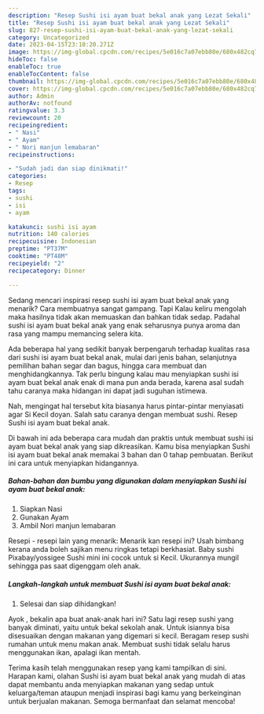 ```yaml
---
description: "Resep Sushi isi ayam buat bekal anak yang Lezat Sekali"
title: "Resep Sushi isi ayam buat bekal anak yang Lezat Sekali"
slug: 827-resep-sushi-isi-ayam-buat-bekal-anak-yang-lezat-sekali
category: Uncategorized
date: 2023-04-15T23:10:20.271Z
image: https://img-global.cpcdn.com/recipes/5e016c7a07ebb80e/680x482cq70/sushi-isi-ayam-buat-bekal-anak-foto-resep-utama.jpg
hideToc: false
enableToc: true
enableTocContent: false
thumbnail: https://img-global.cpcdn.com/recipes/5e016c7a07ebb80e/680x482cq70/sushi-isi-ayam-buat-bekal-anak-foto-resep-utama.jpg
cover: https://img-global.cpcdn.com/recipes/5e016c7a07ebb80e/680x482cq70/sushi-isi-ayam-buat-bekal-anak-foto-resep-utama.jpg
author: Admin
authorAv: notfound
ratingvalue: 3.3
reviewcount: 20
recipeingredient:
- " Nasi"
- " Ayam"
- " Nori manjun lemabaran"
recipeinstructions:

- "Sudah jadi dan siap dinikmati!"
categories:
- Resep
tags:
- sushi
- isi
- ayam

katakunci: sushi isi ayam 
nutrition: 140 calories
recipecuisine: Indonesian
preptime: "PT37M"
cooktime: "PT48M"
recipeyield: "2"
recipecategory: Dinner

---
```



Sedang mencari inspirasi resep sushi isi ayam buat bekal anak yang menarik? Cara membuatnya sangat gampang. Tapi Kalau keliru mengolah maka hasilnya tidak akan memuaskan dan bahkan tidak sedap. Padahal sushi isi ayam buat bekal anak yang enak seharusnya punya aroma dan rasa yang mampu memancing selera kita.


Ada beberapa hal yang sedikit banyak berpengaruh terhadap kualitas rasa dari sushi isi ayam buat bekal anak, mulai dari jenis bahan, selanjutnya pemilihan bahan segar dan bagus, hingga cara membuat dan menghidangkannya. Tak perlu bingung kalau mau menyiapkan sushi isi ayam buat bekal anak enak di mana pun anda berada, karena asal sudah tahu caranya maka hidangan ini dapat jadi suguhan istimewa.

Nah, mengingat hal tersebut kita biasanya harus pintar-pintar menyiasati agar Si Kecil doyan. Salah satu caranya dengan membuat sushi. Resep Sushi isi ayam buat bekal anak.


Di bawah ini ada beberapa cara mudah dan praktis untuk membuat sushi isi ayam buat bekal anak yang siap dikreasikan. Kamu bisa menyiapkan Sushi isi ayam buat bekal anak memakai 3 bahan dan 0 tahap pembuatan. Berikut ini cara untuk menyiapkan hidangannya.

<!--inarticleads1-->

##### Bahan-bahan dan bumbu yang digunakan dalam menyiapkan Sushi isi ayam buat bekal anak:

1. Siapkan  Nasi
1. Gunakan  Ayam
1. Ambil  Nori manjun lemabaran


Resepi - resepi lain yang menarik: Menarik kan resepi ini? Usah bimbang kerana anda boleh sajikan menu ringkas tetapi berkhasiat. Baby sushi Pixabay/yossigee Sushi mini ini cocok untuk si Kecil. Ukurannya mungil sehingga pas saat digenggam oleh anak. 

<!--inarticleads2-->

##### Langkah-langkah untuk membuat Sushi isi ayam buat bekal anak:


1. Selesai dan siap dihidangkan!

Ayok , bekalin apa buat anak-anak hari ini? Satu lagi resep sushi yang banyak diminati, yaitu untuk bekal sekolah anak. Untuk isiannya bisa disesuaikan dengan makanan yang digemari si kecil. Beragam resep sushi rumahan untuk menu makan anak. Membuat sushi tidak selalu harus menggunakan ikan, apalagi ikan mentah. 

Terima kasih telah menggunakan resep yang kami tampilkan di sini. Harapan kami, olahan Sushi isi ayam buat bekal anak yang mudah di atas dapat membantu anda menyiapkan makanan yang sedap untuk keluarga/teman ataupun menjadi inspirasi bagi kamu yang berkeinginan untuk berjualan makanan. Semoga bermanfaat dan selamat mencoba!
